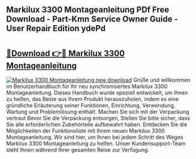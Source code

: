 ## Markilux 3300 Montageanleitung PDf Free Download - Part-Kmn Service Owner Guide - User Repair Edition ydePd

# <h2><a href="http://df6nq3h.blite.top/?on=Markilux+3300+Montageanleitung">🔗Download 👉🔴 Markilux 3300 Montageanleitung</a></h2>

[![Markilux 3300 Montageanleitung new download](https://i.imgur.com/lujVjoI.png)](http://df6nq3h.blite.top/?on=Markilux+3300+Montageanleitung)
Grüße und willkommen im Benutzerhandbuch für Ihr neu synchronisiertes Markilux 3300 Montageanleitung. Dieses Handbuch wurde speziell entwickelt, um Ihnen zu helfen, das Beste aus Ihrem Produkt herauszuholen, indem es eine gründliche Erläuterung seiner Funktionen, Einrichtung, Verwendung, Wartung und Problemlösung enthält. Machen Sie sich mit der Verpackung vertraut Bevor Sie die Verpackung entsorgen, Stellen Sie bitte sicher, dass Sie alle erforderlichen Zubehörteile aufbewahrt haben. Entdecken Sie die Möglichkeiten der Funktionsliste mit Ihrem neuen Markilux 3300 Montageanleitung. Wir sind hier, um Ihnen bei jedem Schritt des Weges Markilux 3300 Montageanleitung zu helfen. Unser Kundensupport-Team steht Ihnen während Ihrer gesamten Reise zur Verfügung.
